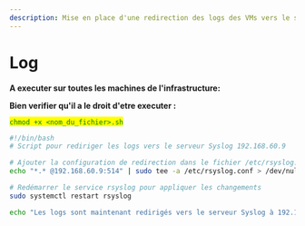 ```yaml
---
description: Mise en place d'une redirection des logs des VMs vers le serveur Rsyslog.
---
```


# Log

**A executer sur toutes les machines de l'infrastructure:**&#x20;

**Bien verifier qu'il a le droit d'etre executer :**&#x20;

<mark style="color:green;">`chmod +x <nom_du_fichier>.sh`</mark>

```bash
#!/bin/bash
# Script pour rediriger les logs vers le serveur Syslog 192.168.60.9

# Ajouter la configuration de redirection dans le fichier /etc/rsyslog.conf
echo "*.* @192.168.60.9:514" | sudo tee -a /etc/rsyslog.conf > /dev/null

# Redémarrer le service rsyslog pour appliquer les changements
sudo systemctl restart rsyslog

echo "Les logs sont maintenant redirigés vers le serveur Syslog à 192.168.60.9."

```
